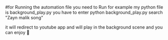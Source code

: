 #for Running the automation file
you need to Run 
for example my python file is background_play.py you have to enter 
python background_play.py search "Zayn malik song"

it will redirect to youtube app and will play in the background scene and you can enjoy 🥰

